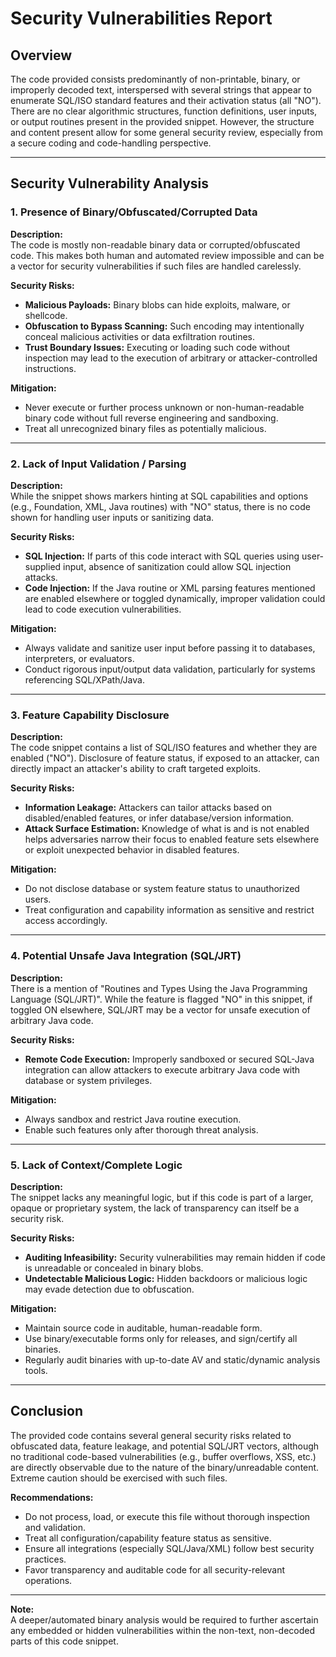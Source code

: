# Security Vulnerabilities Report

## Overview

The code provided consists predominantly of non-printable, binary, or improperly decoded text, interspersed with several strings that appear to enumerate SQL/ISO standard features and their activation status (all "NO"). There are no clear algorithmic structures, function definitions, user inputs, or output routines present in the provided snippet. However, the structure and content present allow for some general security review, especially from a secure coding and code-handling perspective.

---

## Security Vulnerability Analysis

### 1. **Presence of Binary/Obfuscated/Corrupted Data**

**Description:**  
The code is mostly non-readable binary data or corrupted/obfuscated code. This makes both human and automated review impossible and can be a vector for security vulnerabilities if such files are handled carelessly.

**Security Risks:**
- **Malicious Payloads:** Binary blobs can hide exploits, malware, or shellcode.
- **Obfuscation to Bypass Scanning:** Such encoding may intentionally conceal malicious activities or data exfiltration routines.
- **Trust Boundary Issues:** Executing or loading such code without inspection may lead to the execution of arbitrary or attacker-controlled instructions.

**Mitigation:**
- Never execute or further process unknown or non-human-readable binary code without full reverse engineering and sandboxing.
- Treat all unrecognized binary files as potentially malicious.

---

### 2. **Lack of Input Validation / Parsing**

**Description:**  
While the snippet shows markers hinting at SQL capabilities and options (e.g., Foundation, XML, Java routines) with "NO" status, there is no code shown for handling user inputs or sanitizing data.

**Security Risks:**
- **SQL Injection:** If parts of this code interact with SQL queries using user-supplied input, absence of sanitization could allow SQL injection attacks.
- **Code Injection:** If the Java routine or XML parsing features mentioned are enabled elsewhere or toggled dynamically, improper validation could lead to code execution vulnerabilities.

**Mitigation:**
- Always validate and sanitize user input before passing it to databases, interpreters, or evaluators.
- Conduct rigorous input/output data validation, particularly for systems referencing SQL/XPath/Java.

---

### 3. **Feature Capability Disclosure**

**Description:**  
The code snippet contains a list of SQL/ISO features and whether they are enabled ("NO"). Disclosure of feature status, if exposed to an attacker, can directly impact an attacker's ability to craft targeted exploits.

**Security Risks:**
- **Information Leakage:** Attackers can tailor attacks based on disabled/enabled features, or infer database/version information.
- **Attack Surface Estimation:** Knowledge of what is and is not enabled helps adversaries narrow their focus to enabled feature sets elsewhere or exploit unexpected behavior in disabled features.

**Mitigation:**
- Do not disclose database or system feature status to unauthorized users.
- Treat configuration and capability information as sensitive and restrict access accordingly.

---

### 4. **Potential Unsafe Java Integration (SQL/JRT)**

**Description:**  
There is a mention of "Routines and Types Using the Java Programming Language (SQL/JRT)". While the feature is flagged "NO" in this snippet, if toggled ON elsewhere, SQL/JRT may be a vector for unsafe execution of arbitrary Java code.

**Security Risks:**
- **Remote Code Execution:** Improperly sandboxed or secured SQL-Java integration can allow attackers to execute arbitrary Java code with database or system privileges.

**Mitigation:**
- Always sandbox and restrict Java routine execution.
- Enable such features only after thorough threat analysis.

---

### 5. **Lack of Context/Complete Logic**

**Description:**  
The snippet lacks any meaningful logic, but if this code is part of a larger, opaque or proprietary system, the lack of transparency can itself be a security risk.

**Security Risks:**
- **Auditing Infeasibility:** Security vulnerabilities may remain hidden if code is unreadable or concealed in binary blobs.
- **Undetectable Malicious Logic:** Hidden backdoors or malicious logic may evade detection due to obfuscation.

**Mitigation:**
- Maintain source code in auditable, human-readable form.
- Use binary/executable forms only for releases, and sign/certify all binaries.
- Regularly audit binaries with up-to-date AV and static/dynamic analysis tools.

---

## Conclusion

The provided code contains several general security risks related to obfuscated data, feature leakage, and potential SQL/JRT vectors, although no traditional code-based vulnerabilities (e.g., buffer overflows, XSS, etc.) are directly observable due to the nature of the binary/unreadable content. Extreme caution should be exercised with such files.

**Recommendations:**
- Do not process, load, or execute this file without thorough inspection and validation.
- Treat all configuration/capability feature status as sensitive.
- Ensure all integrations (especially SQL/Java/XML) follow best security practices.
- Favor transparency and auditable code for all security-relevant operations.

---

**Note:**  
A deeper/automated binary analysis would be required to further ascertain any embedded or hidden vulnerabilities within the non-text, non-decoded parts of this code snippet.